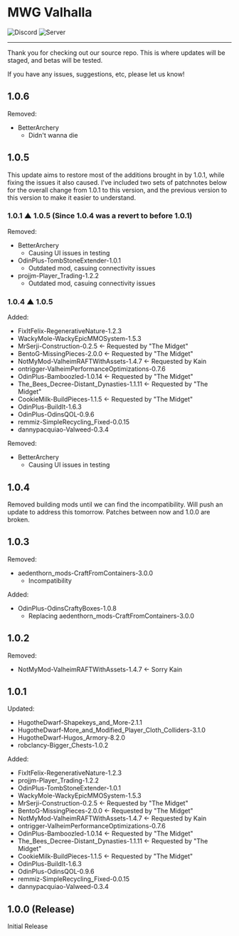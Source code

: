 # MWG Valhalla
![Discord](https://img.shields.io/discord/539569894749110300?label=Discord&logo=Discord&style=plastic)
![Server](https://status.mw-gc.com/api/badge/2/uptime/24?label=Server&labelSuffix=&prefix=Uptime=&suffix=%)
<hr>
Thank you for checking out our source repo.
This is where updates will be staged, and betas will be tested.

If you have any issues, suggestions, etc, please let us know!

## 1.0.6
Removed:
* BetterArchery
  - Didn't wanna die 

## 1.0.5
This update aims to restore most of the additions brought in by 1.0.1, while fixing the issues it also caused.
I've included two sets of patchnotes below for the overall change from 1.0.1 to this version, and the previous version to this version to make it easier to understand.

### 1.0.1 ▲ 1.0.5 (Since 1.0.4 was a revert to before 1.0.1)
Removed:
* BetterArchery
  - Causing UI issues in testing
* OdinPlus-TombStoneExtender-1.0.1
  - Outdated mod, casuing connectivity issues
* projjm-Player_Trading-1.2.2
  - Outdated mod, casuing connectivity issues

### 1.0.4 ▲ 1.0.5
Added:
* FixItFelix-RegenerativeNature-1.2.3
* WackyMole-WackyEpicMMOSystem-1.5.3
* MrSerji-Construction-0.2.5 <- Requested by "The Midget"
* BentoG-MissingPieces-2.0.0 <- Requested by "The Midget"
* NotMyMod-ValheimRAFTWithAssets-1.4.7 <- Requested by Kain
* ontrigger-ValheimPerformanceOptimizations-0.7.6
* OdinPlus-Bamboozled-1.0.14 <- Requested by "The Midget"
* The_Bees_Decree-Distant_Dynasties-1.1.11 <- Requested by "The Midget"
* CookieMilk-BuildPieces-1.1.5 <- Requested by "The Midget"
* OdinPlus-BuildIt-1.6.3
* OdinPlus-OdinsQOL-0.9.6
* remmiz-SimpleRecycling_Fixed-0.0.15
* dannypacquiao-Valweed-0.3.4

Removed:
* BetterArchery
  - Causing UI issues in testing

## 1.0.4
Removed building mods until we can find the incompatibility.
Will push an update to address this tomorrow.
Patches between now and 1.0.0 are broken.

## 1.0.3
Removed:
* aedenthorn_mods-CraftFromContainers-3.0.0
  - Incompatibility

Added:
* OdinPlus-OdinsCraftyBoxes-1.0.8
  - Replacing aedenthorn_mods-CraftFromContainers-3.0.0

## 1.0.2
Removed:
* NotMyMod-ValheimRAFTWithAssets-1.4.7 <- Sorry Kain

## 1.0.1
Updated:

* HugotheDwarf-Shapekeys_and_More-2.1.1
* HugotheDwarf-More_and_Modified_Player_Cloth_Colliders-3.1.0
* HugotheDwarf-Hugos_Armory-8.2.0
* robclancy-Bigger_Chests-1.0.2

Added:

* FixItFelix-RegenerativeNature-1.2.3
* projjm-Player_Trading-1.2.2
* OdinPlus-TombStoneExtender-1.0.1
* WackyMole-WackyEpicMMOSystem-1.5.3
* MrSerji-Construction-0.2.5 <- Requested by "The Midget"
* BentoG-MissingPieces-2.0.0 <- Requested by "The Midget"
* NotMyMod-ValheimRAFTWithAssets-1.4.7 <- Requested by Kain
* ontrigger-ValheimPerformanceOptimizations-0.7.6
* OdinPlus-Bamboozled-1.0.14 <- Requested by "The Midget"
* The_Bees_Decree-Distant_Dynasties-1.1.11 <- Requested by "The Midget"
* CookieMilk-BuildPieces-1.1.5 <- Requested by "The Midget"
* OdinPlus-BuildIt-1.6.3
* OdinPlus-OdinsQOL-0.9.6
* remmiz-SimpleRecycling_Fixed-0.0.15
* dannypacquiao-Valweed-0.3.4

## 1.0.0 (Release)
Initial Release
